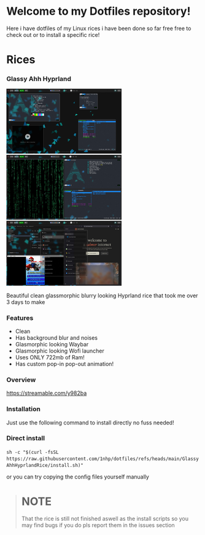 # Welcome to my Dotfiles repository!
Here i have dotfiles of my Linux rices i have been done so far free free to check out or to install a specific rice!

# Rices
### Glassy Ahh Hyprland
<a href="resources/screenshots/GlassyAhhRice.png"><img src="resources/screenshots/GlassyAhhRice.png" width="300"/>
<a href="resources/screenshots/GlassyAhhRice2.png"><img src="resources/screenshots/GlassyAhhRice2.png" width="300"/></a>
<a href="resources/screenshots/GlassyAhhRice3.png"><img src="resources/screenshots/GlassyAhhRice3.png" width="300"/></a>

Beautiful clean glassmorphic blurry looking Hyprland rice that took me over 3 days to make

### Features
- Clean
- Has background blur and noises
- Glasmorphic looking Waybar
- Glasmorphic looking Wofi launcher
- Uses ONLY 722mb of Ram!
- Has custom pop-in pop-out animation!

### Overview
https://streamable.com/y982ba

### Installation

Just use the following command to install directly no fuss needed!

### Direct install
`sh -c "$(curl -fsSL https://raw.githubusercontent.com/1nhp/dotfiles/refs/heads/main/GlassyAhhHyprlandRice/install.sh)"`

or you can try copying the config files yourself manually

> # NOTE
>  That the rice is still not finished aswell as the install scripts so you may find bugs if you do pls report them in the issues section

